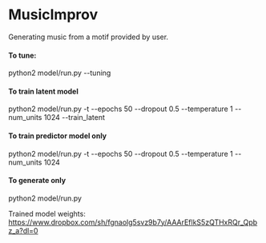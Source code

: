 # MusicImprov
Generating music from a motif provided by user.

#### To tune:
python2 model/run.py --tuning

#### To train latent model
python2 model/run.py -t --epochs 50 --dropout 0.5 --temperature 1 --num_units 1024 --train_latent

#### To train predictor model only
python2 model/run.py -t --epochs 50 --dropout 0.5 --temperature 1 --num_units 1024

#### To generate only
python2 model/run.py

Trained model weights: https://www.dropbox.com/sh/fgnaolg5svz9b7y/AAArEflkS5zQTHxRQr_Qpbz_a?dl=0